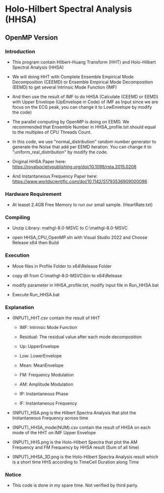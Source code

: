 # Holo-Hilbert Spectral Analysis (HHSA)
## OpenMP Version
### Introduction
- This program contain Hilbert–Huang Transform (HHT) and Holo-Hilbert Spectral Analysis (HHSA)

- We will doing HHT with Complete Ensemble Empirical Mode Decomposition (CEEMD) or Ensemble Empirical Mode Decomposition (EEMD) to get several Intrinsic Mode Function (IMF)

- And then use the result of IMF to do HHSA (Calculate (CEEMD or EEMD) with Upper Envelope (UpEnvelope in Code) of IMF as Input since we are focus on the ECG peak, you can change it to LowEnvelope by modify the code)

- The parallel computing by OpenMP is doing on EEMD. We recommended that Ensemble Number in HHSA_profile.txt should equal to the multiples of CPU Threads Count.

- In this code, we use "normal_distribution" random number generator to generate the Noise that add per EEMD iteration. You can change it to "uniform_real_distribution" by modify the code.

- Original HHSA Paper here: https://royalsocietypublishing.org/doi/10.1098/rsta.2015.0206

- And Instantaneous Frequency Paper here: https://www.worldscientific.com/doi/10.1142/S1793536909000096

### Hardware Requirement
- At leaset 2.4GB Free Memory to run our small sample. (HeartRate.txt)

### Compiling
- Unzip Library: mathgl-8.0-MSVC to C:\mathgl-8.0-MSVC

- open HHSA_CPU_OpenMP.sln with Visual Studio 2022 and Choose Release x64 then Build

### Execution
- Move files in Profile Folder to x64\Release Folder

- copy dll from C:\mathgl-8.0-MSVC\bin to x64\Release

- modify parameter in HHSA_profile.txt, modify input file in Run_HHSA.bat

- Execute Run_HHSA.bat

### Explanation
- (INPUT)_HHT.csv	contain the result of HHT

  + IMF: Intrinsic Mode Function

  + Residual: The residual value after each mode decomposition

  + Up: UpperEnvelope

  + Low: LowerEnvelope

  + Mean: MeanEnvelope

  + FM: Frequency Modulation

  + AM: Amplitude Modulation

  + IP: Instantaneous Phase

  + IF: Instantaneous Frequency

- (INPUT)_HSA.png is the Hilbert Spectra Analysis that plot the Instantaneous Frequency across time

- (INPUT)_HHSA_mode(NUM).csv contain the result of HHSA on each mode of the HHT on IMF Upper Envelope

- (INPUT)_HHS.png is the Holo-Hilbert Spectra that plot the AM Frequency and FM Frequency by HHSA result (Sum of all time)

- (INPUT)_HHSA_3D.png is the Holo-Hilbert Spectra Analysis result which is a short time HHS according to TimeCell Duration along Time

### Notice
- This code is done in my spare time. Not verified by third party.